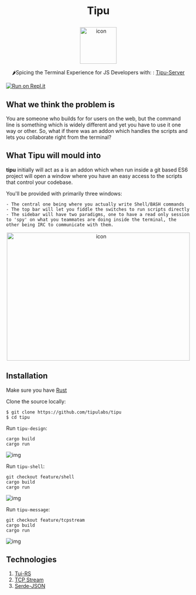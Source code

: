 # <p align="center">Tipu</p>
<p align="center">
  <img alt="icon" src="https://i.imgur.com/IhaVgsp.png" width="100" height="100"> 
</p>
<p align="center">🌶Spicing the Terminal Experience for JS Developers with: : <a href="https://github.com/tipulabs/tipu-server" target="_blank">Tipu-Server</a> </a></p>

[![Run on Repl.it](https://repl.it/badge/github/tipulabs/tipu)](https://repl.it/github/tipulabs/tipu)

## What we think the problem is
You are someone who builds for for users on the web, but the command line is something which is widely different and yet you have to use it one way or other.
So, what if there was an addon which handles the scripts and lets you collaborate right from the terminal?

## What Tipu will mould into

**tipu** initially will act as a is an addon which when run inside a git based ES6 project will open a window where you have an easy access to the scripts that control your codebase.

 You'll be provided with primarily three windows:

    - The central one being where you actually write Shell/BASH commands
    - The top bar will let you fiddle the switches to run scripts directly
    - The sidebar will have two paradigms, one to have a read only session to 'spy' on what you teammates are doing inside the terminal, the other being IRC to communicate with them.

<p align="center">
  <img alt="icon" src="https://i.imgur.com/cMdiytV.png" width="500" height="350"> 
</p>

## Installation

Make sure you have [Rust](https://www.rust-lang.org/tools/install)

Clone the source locally:
```
$ git clone https://github.com/tipulabs/tipu
$ cd tipu
```

Run `tipu-design`:
```
cargo build
cargo run
```
![img](https://i.imgur.com/mEJqNks.png)

Run `tipu-shell`:
```
git checkout feature/shell
cargo build
cargo run
```
![img](https://i.imgur.com/o3wbOgT.png)

Run `tipu-message`:
```
git checkout feature/tcpstream
cargo build
cargo run
```
![img](https://i.imgur.com/QhzJo4q.png)

## Technologies

1. <a href="https://github.com/fdehau/tui-rs" target="_blank">Tui-RS</a>
1. <a href="https://doc.rust-lang.org/std/net/struct.TcpStream.html" target="_blank">TCP Stream</a>
1. <a href="https://github.com/serde-rs/json" target="_blank">Serde-JSON</a>